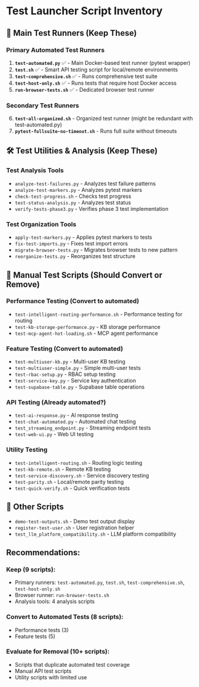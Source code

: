 # Test Launcher Script Inventory

## 🚀 Main Test Runners (Keep These)

### Primary Automated Test Runners
1. **`test-automated.py`** ✅ - Main Docker-based test runner (pytest wrapper)
2. **`test.sh`** ✅ - Smart API testing script for local/remote environments
3. **`test-comprehensive.sh`** ✅ - Runs comprehensive test suite
4. **`test-host-only.sh`** ✅ - Runs tests that require host Docker access
5. **`run-browser-tests.sh`** ✅ - Dedicated browser test runner

### Secondary Test Runners  
6. **`test-all-organized.sh`** - Organized test runner (might be redundant with test-automated.py)
7. **`pytest-fullsuite-no-timeout.sh`** - Runs full suite without timeouts

## 🛠️ Test Utilities & Analysis (Keep These)

### Test Analysis Tools
- `analyze-test-failures.py` - Analyzes test failure patterns
- `analyze-test-markers.py` - Analyzes pytest markers
- `check-test-progress.sh` - Checks test progress
- `test-status-analysis.py` - Analyzes test status
- `verify-tests-phase3.py` - Verifies phase 3 test implementation

### Test Organization Tools
- `apply-test-markers.py` - Applies pytest markers to tests
- `fix-test-imports.py` - Fixes test import errors
- `migrate-browser-tests.py` - Migrates browser tests to new pattern
- `reorganize-tests.py` - Reorganizes test structure

## 🧪 Manual Test Scripts (Should Convert or Remove)

### Performance Testing (Convert to automated)
- `test-intelligent-routing-performance.sh` - Performance testing for routing
- `test-kb-storage-performance.py` - KB storage performance
- `test-mcp-agent-hot-loading.sh` - MCP agent performance

### Feature Testing (Convert to automated)
- `test-multiuser-kb.py` - Multi-user KB testing
- `test-multiuser-simple.py` - Simple multi-user tests
- `test-rbac-setup.py` - RBAC setup testing
- `test-service-key.py` - Service key authentication
- `test-supabase-table.py` - Supabase table operations

### API Testing (Already automated?)
- `test-ai-response.py` - AI response testing
- `test-chat-automated.py` - Automated chat testing
- `test_streaming_endpoint.py` - Streaming endpoint tests
- `test-web-ui.py` - Web UI testing

### Utility Testing
- `test-intelligent-routing.sh` - Routing logic testing
- `test-kb-remote.sh` - Remote KB testing
- `test-service-discovery.sh` - Service discovery testing
- `test-parity.sh` - Local/remote parity testing
- `test-quick-verify.sh` - Quick verification tests

## 📝 Other Scripts
- `demo-test-outputs.sh` - Demo test output display
- `register-test-user.sh` - User registration helper
- `test_llm_platform_compatibility.sh` - LLM platform compatibility

## Recommendations:

### Keep (9 scripts):
- Primary runners: `test-automated.py`, `test.sh`, `test-comprehensive.sh`, `test-host-only.sh`
- Browser runner: `run-browser-tests.sh`
- Analysis tools: 4 analysis scripts

### Convert to Automated Tests (8 scripts):
- Performance tests (3)
- Feature tests (5)

### Evaluate for Removal (10+ scripts):
- Scripts that duplicate automated test coverage
- Manual API test scripts
- Utility scripts with limited use